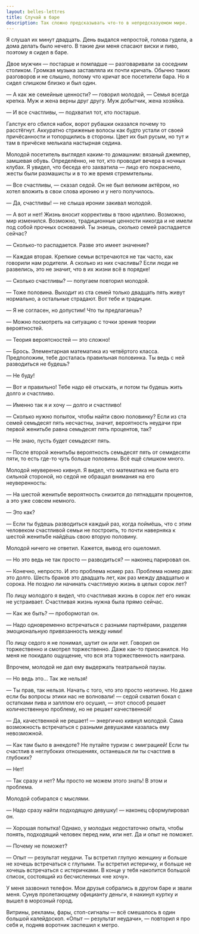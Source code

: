 ```yaml
---
layout: belles-lettres
title: Случай в баре
description: Так сложно предсказывать что-то в непредсказуемом мире.
---
```


Я слушал их минут двадцать. День выдался непростой, голова гудела, а дома делать было нечего. В такие дни меня спасают виски и пиво, поэтому я сидел в баре.

Двое мужчин — постарше и помладше — разговаривали за соседним столиком. Громкая музыка заставляла их почти кричать. Обычно таких разговоров и не слышно, потому что кричат все посетители бара. Но я сидел слишком близко и был один.

— А как же семейные ценности? — говорил молодой, — Семья всегда крепка. Муж и жена верны друг другу. Муж добытчик, жена хозяйка.

— И все счастливы, — подхватил тот, кто постарше.

Галстук его сбился набок, ворот рубашки оказался почему то расстёгнут. Аккуратно стриженые волосы как будто устали от своей причёсанности и топорщились в стороны. Цвет их был русым, но тут и там в причёске мелькала настырная седина.

Молодой посетитель выглядел каким-то домашним: вязаный джемпер, замшевая обувь. Определённо, не тот, кто проводит вечера в ночных клубах. Я увидел, что беседа его захватила — лицо его покраснело, жесты были размашисты и в то же время стремительны.

— Все счастливы, — сказал седой. Он не был великим актёром, но хотел вложить в свои слова иронию и у него получилось.

— Да, счастливы! — не слыша иронии закивал молодой.

— А вот и нет! Жизнь вносит коррективы в твою идиллию. Возможно, мир изменился. Возможно, традиционные ценности никогда и не имели под собой прочных оснований. Ты знаешь, сколько семей распадается сейчас?

— Сколько-то распадается. Разве это имеет значение?

— Каждая вторая. Крепкие семьи встречаются не так часто, как говорили нам родители. А сколько из них счасливы? Если люди не развелись, это не значит, что в их жизни всё в порядке!

— Сколько счастливы? — попугаем повторил молодой.

— Тоже половина. Выходит из ста семей только двадцать пять живут нормально, а остальные страдают. Вот тебе и традиции.

— Я не согласен, но допустим! Что ты предлагаешь?

— Можно посмотреть на ситуацию с точки зрения теории вероятностей.

— Теория вероятсностей — это сложно!

— Брось. Элементарная математика из четвёртого класса. Предположим, тебе досталась правильная половинка. Ты ведь с ней разводиться не будешь?

— Не буду!

— Вот и правильно! Тебе надо её отыскать, и потом ты будешь жить долго и счастливо.

— Именно так я и хочу — долго и счастливо!

— Сколько нужно попыток, чтобы найти свою половинку? Если из ста семей семьдесят пять несчастны, значит, вероятность неудачи при первой женитьбе равна семьдесят пять процентов, так?

— Не знаю, пусть будет семьдесят пять.

— После второй женитьбы вероятность семьдесят пять от семидесяти пяти, то есть где-то чуть больше половины. Всё ещё слишком много.

Молодой неуверенно кивнул. Я видел, что математика не была его сильной стороной, но седой не обращал внимания на его неуверенность:

— На шестой женитьбе вероятность снизится до пятнадцати процентов, а это уже совсем немного.

— Это как?

— Если ты будешь разводиться каждый раз, когда поймёшь, что с этим человеком счастливой семьи не построить, то почти наверняка к шестой женитьбе найдёшь свою вторую половину.

Молодой ничего не ответил. Кажется, вывод его ошеломил.

— Но это ведь не так просто — разводиться? — наконец парировал он.

— Конечно, непросто. И это проблема номер раз. Проблема номер два: это долго. Шесть браков это двадцать лет, как раз между двадцатью и сорока. Не поздно ли начинать счастливую жизнь в целых сорок лет?

По лицу молодого я видел, что счастливая жизнь в сорок лет его никак не устраивает. Счастливая жизнь нужна была прямо сейчас.

— Как же быть? — пробормотал он.

— Надо одновременно встречаться с разными партнёрами, разделяя эмоциональную привязанность между ними!

По лицу седого я не понимал, шутит он или нет. Говорил он торжественно и смотрел торжественно. Даже как-то приосанился. Но меня не покидало ощущение, что вся эта торжественность наиграна.

Впрочем, молодой не дал ему выдержать театральной паузы.

— Но ведь это&hellip; Так же нельзя!

— Ты прав, так нельзя. Начать с того, что это просто неэтично. Но даже если бы вопросы этики нас не волновали! — седой схватил бокал с остатками пива и заплпом его осушил, — этот способ решает количественную проблему, но не решает качественной!

— Да, качественной не решает! — энергично кивнул молодой. Сама возможность встречаться с разными девушками казалась ему невозможной.

— Как там было в анекдоте? Не путайте туризм с эмиграцией! Если ты счастлив в неглубоких отношениях, останешься ли ты счастлив в глубоких?

— Нет!

— Так сразу и нет? Мы просто не можем этого знать! В этом и проблема.

Молодой собирался с мыслями.

— Надо сразу найти подходящую девушку! — наконец сформулировал он.

— Хорошая попытка! Однако, у молодых недостаточно опыта, чтобы понять, подходящий человек перед ним, или нет. Да и опыт не поможет.

— Почему не поможет?

— Опыт — результат неудачи. Ты встретил глупую женщину и больше не хочешь встречаться с глупыми. Ты встретил истеричку, и больше не хочешь встречаться с истеричками. В конце у тебя накопится большой список, состоящий из бесчисленных «не хочу».

У меня зазвонил телефон. Мои друзья собрались в другом баре и звали меня. Сунув пролетающему официанту деньги, я накинул куртку и вышел в морозный город.

Витрины, рекламы, фары, стоп-сигналы — всё смешалось в один большой калейдоскоп. «Опыт — результат неудачи», — повторил я про себя и, подняв воротник заспешил к метро.
